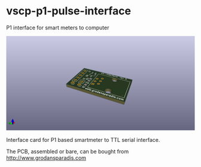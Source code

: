 # vscp-p1-pulse-interface

P1 interface for smart meters to computer

![P1 Interface card](images/p1-interface.png "P1 Interface Card")

Interface card for P1 based smartmeter to TTL serial interface.  

The PCB, assembled or bare, can be bought from http://www.grodansparadis.com


